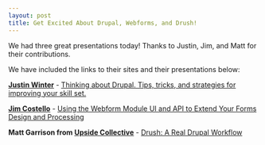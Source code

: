 ```yaml
---
layout: post
title: Get Excited About Drupal, Webforms, and Drush!
---
```


We had three great presentations today! Thanks to Justin, Jim, and Matt for their contributions.

We have included the links to their sites and their presentations below:

**[Justin Winter](https://justinlevi.github.io/)** - [Thinking about Drupal. Tips, tricks, and strategies for improving your skill set.](https://www.icloud.com/keynote/000o0uIB15iE_nxhgEERTivAQ#intro-to-drupal)

**[Jim Costello](https://www.youtube.com/watch?v=dQw4w9WgXcQ)** - [Using the Webform Module UI and API to Extend Your Forms Design and Processing](https://docs.google.com/presentation/d/1heS_ryHA7QIkcS4UggPoSov0dzj2asi5wiG9OZPvTF4/edit?usp=sharing)

**Matt Garrison from [Upside Collective](http://upsidecollective.com/)** - [Drush: A Real Drupal Workflow](https://docs.google.com/presentation/d/14kc_d6t8_71LT8qDE1Oq8lBopFJl9cbNonpPsU29xvY/edit?usp=sharing)
